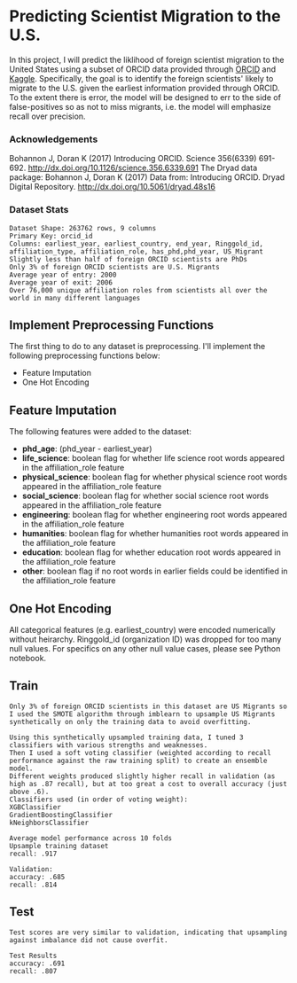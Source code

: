 # Predicting Scientist Migration to the U.S.

In this project, I will predict the liklihood of foreign scientist migration to the United States using a subset of ORCID data provided through [ORCID](https://orcid.org/content/download-file "ORCID Download File") and [Kaggle](https://www.kaggle.com/jboysen/scientist-migrations "Kaggle Scientist Migration Page"). Specifically, the goal is to identify the foreign scientists' likely to migrate to the U.S. given the earliest information provided through ORCID. To the extent there is error, the model will be designed to err to the side of false-positives so as not to miss migrants, i.e. the model will emphasize recall over precision.
### Acknowledgements
Bohannon J, Doran K (2017) Introducing ORCID. Science 356(6339) 691-692. http://dx.doi.org/10.1126/science.356.6339.691
The Dryad data package:
Bohannon J, Doran K (2017) Data from: Introducing ORCID. Dryad Digital Repository. http://dx.doi.org/10.5061/dryad.48s16


### Dataset Stats
```
Dataset Shape: 263762 rows, 9 columns
Primary Key: orcid_id
Columns: earliest_year, earliest_country, end_year, Ringgold_id, affiliation_type, affiliation_role, has_phd,phd_year, US_Migrant
Slightly less than half of foreign ORCID scientists are PhDs
Only 3% of foreign ORCID scientists are U.S. Migrants
Average year of entry: 2000
Average year of exit: 2006
Over 76,000 unique affiliation roles from scientists all over the world in many different languages

```

## Implement Preprocessing Functions
The first thing to do to any dataset is preprocessing. I'll implement the following preprocessing functions below:

+ Feature Imputation
+ One Hot Encoding

## Feature Imputation
The following features were added to the dataset:
+ **phd_age**: (phd_year - earliest_year) 
+ **life_science**: boolean flag for whether life science root words appeared in the affiliation_role feature
+ **physical_science**: boolean flag for whether physical science root words appeared in the affiliation_role feature
+ **social_science**: boolean flag for whether social science root words appeared in the affiliation_role feature
+ **engineering**: boolean flag for whether engineering root words appeared in the affiliation_role feature
+ **humanities**: boolean flag for whether humanities root words appeared in the affiliation_role feature
+ **education**: boolean flag for whether education root words appeared in the affiliation_role feature
+ **other**: boolean flag if no root words in earlier fields could be identified in the affiliation_role feature

## One Hot Encoding
All categorical features (e.g. earliest_country) were encoded numerically without heirarchy. Ringgold_id (organization ID) was dropped for too many null values. For specifics on any other null value cases, please see Python notebook.

## Train
```
Only 3% of foreign ORCID scientists in this dataset are US Migrants so I used the SMOTE algorithm through imblearn to upsample US Migrants synthetically on only the training data to avoid overfitting.

Using this synthetically upsampled training data, I tuned 3 classifiers with various strengths and weaknesses. 
Then I used a soft voting classifier (weighted according to recall performance against the raw training split) to create an ensemble model. 
Different weights produced slightly higher recall in validation (as high as .87 recall), but at too great a cost to overall accuracy (just above .6).
Classifiers used (in order of voting weight):
XGBClassifier
GradientBoostingClassifier
kNeighborsClassifier

Average model performance across 10 folds
Upsample training dataset
recall: .917

Validation:
accuracy: .685
recall: .814

```

## Test
```
Test scores are very similar to validation, indicating that upsampling against imbalance did not cause overfit. 

Test Results
accuracy: .691
recall: .807
```